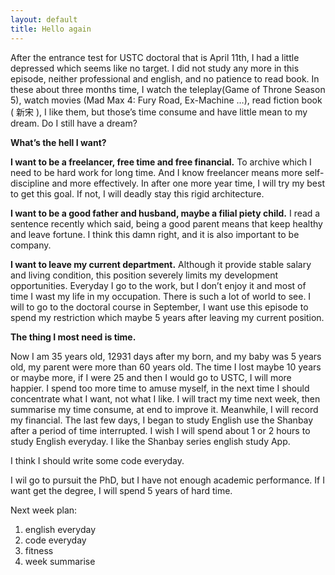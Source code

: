 ```yaml
---
layout: default
title: Hello again
---
```

After the entrance test for USTC doctoral that is April 11th, I had a little depressed which seems like no target. I did not study any more in this episode, neither professional and english, and no patience to read book.
In these about three months time, I watch the teleplay(Game of Throne Season 5), watch movies (Mad Max 4: Fury Road, Ex-Machine …), read fiction book ( 新宋 ), I like them, but those’s time consume and have little mean to my dream. Do I still have a dream?

**What’s the hell I want?**

**I want to be a freelancer, free time and free financial.** To archive which I need to be hard work for long time. And I know freelancer means more self-discipline and more effectively. In after one more year time, I will try my best to get this goal. If not, I will deadly stay this rigid architecture.

**I want to be a good father and husband, maybe a filial piety child.** I read a sentence recently which said, being a good parent means that keep healthy and leave fortune. I think this damn right, and it is also important to be company.

**I want to leave my current department.** Although it provide stable salary and living condition,  this position severely limits my development opportunities. Everyday I go to the work, but I don’t enjoy it and most of time I wast my life in my occupation. There is such a lot of world to see. I will to go to the doctoral course in September, I want use this episode to spend my restriction which maybe 5 years after leaving my current position.

**The thing I most need is time.**

Now I am 35 years old, 12931 days after my born, and my baby was 5 years old, my parent were more than 60 years old. The time I lost maybe 10 years or maybe more, if I were 25 and then I would go to USTC, I will more happier. I spend too more time to amuse myself, in the next time I should concentrate what I want, not what I like.
I will tract my time next week, then summarise my time consume, at end to improve it. Meanwhile, I will record my financial.
The last few days, I began to study English use the Shanbay after a period of time interrupted. I wish I will spend about 1 or 2 hours to study English everyday. I like the Shanbay series english study App.

I think I should write some code everyday.

I wil go to pursuit the PhD, but I have not enough academic performance. If I want get the degree, I will spend 5 years of hard time.

Next week plan:
1. english everyday
2. code everyday
3. fitness
4. week summarise